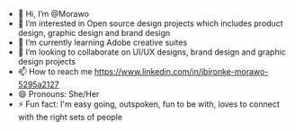 - 👋 Hi, I’m @Morawo
- 👀 I’m interested in Open source design projects which includes product design, graphic design and brand design 
- 🌱 I’m currently learning Adobe creative suites
- 💞️ I’m looking to collaborate on UI/UX designs, brand design and graphic design projects
- 📫 How to reach me https://www.linkedin.com/in/ibironke-morawo-5295a2127
- 😄 Pronouns: She/Her
- ⚡ Fun fact: I'm easy going, outspoken, fun to be with, loves to connect with the right sets of people

<!---
Morawo/Morawo is a ✨ special ✨ repository because its `README.md` (this file) appears on your GitHub profile.
You can click the Preview link to take a look at your changes.
--->

